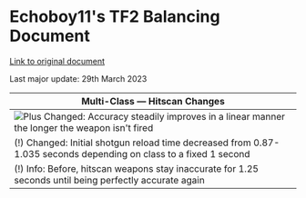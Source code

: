 # Echoboy11's TF2 Balancing Document

[Link to original document](https://docs.google.com/document/d/186OAOOb0G6yfN5JRpFiDb79U2BcS0q_mvfUlQijbLtc/edit#heading=h.iqtvhsc42oed)

Last major update: 29th March 2023

|Multi-Class — Hitscan Changes|
| --- |
|![Plus](https://wiki.teamfortress.com/w/images/thumb/2/29/Pictogram_plus.png/30px-Pictogram_plus.png "Plus")  Changed: Accuracy steadily improves in a linear manner the longer the weapon isn't fired|
|(!) Changed: Initial shotgun reload time decreased from 0.87-1.035 seconds depending on class to a fixed 1 second|
|(!) Info: Before, hitscan weapons stay inaccurate for 1.25 seconds until being perfectly accurate again||
